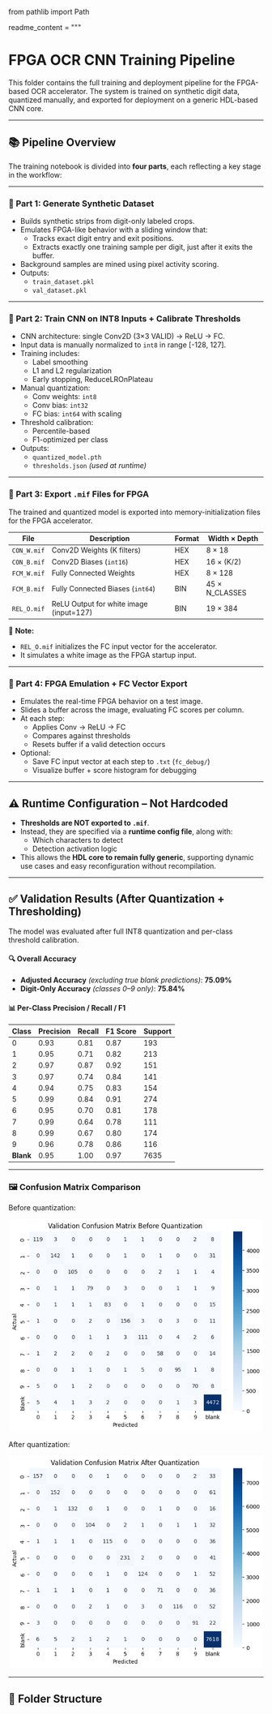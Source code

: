 from pathlib import Path

readme_content = """
# FPGA OCR CNN Training Pipeline

This folder contains the full training and deployment pipeline for the FPGA-based OCR accelerator. The system is trained on synthetic digit data, quantized manually, and exported for deployment on a generic HDL-based CNN core.

---

## 📚 Pipeline Overview

The training notebook is divided into **four parts**, each reflecting a key stage in the workflow:

---

### 🧪 Part 1: Generate Synthetic Dataset

- Builds synthetic strips from digit-only labeled crops.
- Emulates FPGA-like behavior with a sliding window that:
  - Tracks exact digit entry and exit positions.
  - Extracts exactly one training sample per digit, just after it exits the buffer.
- Background samples are mined using pixel activity scoring.
- Outputs:
  - `train_dataset.pkl`
  - `val_dataset.pkl`

---

### 🧠 Part 2: Train CNN on INT8 Inputs + Calibrate Thresholds

- CNN architecture: single Conv2D (3×3 VALID) → ReLU → FC.
- Input data is manually normalized to `int8` in range [-128, 127].
- Training includes:
  - Label smoothing
  - L1 and L2 regularization
  - Early stopping, ReduceLROnPlateau
- Manual quantization:
  - Conv weights: `int8`
  - Conv bias: `int32`
  - FC bias: `int64` with scaling
- Threshold calibration:
  - Percentile-based
  - F1-optimized per class
- Outputs:
  - `quantized_model.pth`
  - `thresholds.json` *(used at runtime)*

---

### 💾 Part 3: Export `.mif` Files for FPGA

The trained and quantized model is exported into memory-initialization files for the FPGA accelerator.

| File        | Description                          | Format | Width × Depth |
|-------------|--------------------------------------|--------|----------------|
| `CON_W.mif` | Conv2D Weights (K filters)           | HEX    | 8 × 18         |
| `CON_B.mif` | Conv2D Biases (`int16`)              | HEX    | 16 × (K/2)     |
| `FCM_W.mif` | Fully Connected Weights              | HEX    | 8 × 128        |
| `FCM_B.mif` | Fully Connected Biases (`int64`)     | BIN    | 45 × N_CLASSES |
| `REL_O.mif` | ReLU Output for white image (input=127) | BIN | 19 × 384       |

📝 **Note:**  
- `REL_O.mif` initializes the FC input vector for the accelerator.
- It simulates a white image as the FPGA startup input.

---

### 🧪 Part 4: FPGA Emulation + FC Vector Export

- Emulates the real-time FPGA behavior on a test image.
- Slides a buffer across the image, evaluating FC scores per column.
- At each step:
  - Applies Conv → ReLU → FC
  - Compares against thresholds
  - Resets buffer if a valid detection occurs
- Optional:
  - Save FC input vector at each step to `.txt` (`fc_debug/`)
  - Visualize buffer + score histogram for debugging

---

## ⚠️ Runtime Configuration – Not Hardcoded

- **Thresholds are NOT exported to `.mif`**.
- Instead, they are specified via a **runtime config file**, along with:
  - Which characters to detect
  - Detection activation logic
- This allows the **HDL core to remain fully generic**, supporting dynamic use cases and easy reconfiguration without recompilation.

---

## ✅ Validation Results (After Quantization + Thresholding)

The model was evaluated after full INT8 quantization and per-class threshold calibration.

#### 🔍 Overall Accuracy
- **Adjusted Accuracy** *(excluding true blank predictions)*: **75.09%**
- **Digit-Only Accuracy** *(classes 0–9 only)*: **75.84%**

#### 📊 Per-Class Precision / Recall / F1

| Class | Precision | Recall | F1 Score | Support |
|-------|-----------|--------|----------|---------|
| 0     | 0.93      | 0.81   | 0.87     | 193     |
| 1     | 0.95      | 0.71   | 0.82     | 213     |
| 2     | 0.97      | 0.87   | 0.92     | 151     |
| 3     | 0.97      | 0.74   | 0.84     | 141     |
| 4     | 0.94      | 0.75   | 0.83     | 154     |
| 5     | 0.99      | 0.84   | 0.91     | 274     |
| 6     | 0.95      | 0.70   | 0.81     | 178     |
| 7     | 0.99      | 0.64   | 0.78     | 111     |
| 8     | 0.99      | 0.67   | 0.80     | 174     |
| 9     | 0.96      | 0.78   | 0.86     | 116     |
| **Blank** | 0.95  | 1.00   | 0.97     | 7635    |

---

### 🖼️ Confusion Matrix Comparison

Before quantization:

![Validation Confusion Matrix - Before](validation.png)

After quantization:

![Validation Confusion Matrix - After](validatio_from_quant.png)

---

## 📂 Folder Structure

